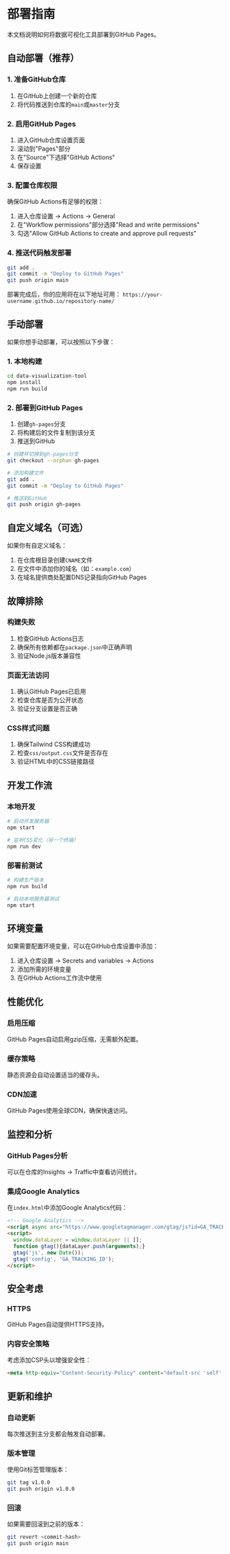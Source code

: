 # 部署指南

本文档说明如何将数据可视化工具部署到GitHub Pages。

## 自动部署（推荐）

### 1. 准备GitHub仓库

1. 在GitHub上创建一个新的仓库
2. 将代码推送到仓库的`main`或`master`分支

### 2. 启用GitHub Pages

1. 进入GitHub仓库设置页面
2. 滚动到"Pages"部分
3. 在"Source"下选择"GitHub Actions"
4. 保存设置

### 3. 配置仓库权限

确保GitHub Actions有足够的权限：

1. 进入仓库设置 → Actions → General
2. 在"Workflow permissions"部分选择"Read and write permissions"
3. 勾选"Allow GitHub Actions to create and approve pull requests"

### 4. 推送代码触发部署

```bash
git add .
git commit -m "Deploy to GitHub Pages"
git push origin main
```

部署完成后，你的应用将在以下地址可用：
`https://your-username.github.io/repository-name/`

## 手动部署

如果你想手动部署，可以按照以下步骤：

### 1. 本地构建

```bash
cd data-visualization-tool
npm install
npm run build
```

### 2. 部署到GitHub Pages

1. 创建`gh-pages`分支
2. 将构建后的文件复制到该分支
3. 推送到GitHub

```bash
# 创建并切换到gh-pages分支
git checkout --orphan gh-pages

# 添加构建文件
git add .
git commit -m "Deploy to GitHub Pages"

# 推送到GitHub
git push origin gh-pages
```

## 自定义域名（可选）

如果你有自定义域名：

1. 在仓库根目录创建`CNAME`文件
2. 在文件中添加你的域名（如：`example.com`）
3. 在域名提供商处配置DNS记录指向GitHub Pages

## 故障排除

### 构建失败

1. 检查GitHub Actions日志
2. 确保所有依赖都在`package.json`中正确声明
3. 验证Node.js版本兼容性

### 页面无法访问

1. 确认GitHub Pages已启用
2. 检查仓库是否为公开状态
3. 验证分支设置是否正确

### CSS样式问题

1. 确保Tailwind CSS构建成功
2. 检查`css/output.css`文件是否存在
3. 验证HTML中的CSS链接路径

## 开发工作流

### 本地开发

```bash
# 启动开发服务器
npm start

# 监听CSS变化（另一个终端）
npm run dev
```

### 部署前测试

```bash
# 构建生产版本
npm run build

# 启动本地服务器测试
npm start
```

## 环境变量

如果需要配置环境变量，可以在GitHub仓库设置中添加：

1. 进入仓库设置 → Secrets and variables → Actions
2. 添加所需的环境变量
3. 在GitHub Actions工作流中使用

## 性能优化

### 启用压缩

GitHub Pages自动启用gzip压缩，无需额外配置。

### 缓存策略

静态资源会自动设置适当的缓存头。

### CDN加速

GitHub Pages使用全球CDN，确保快速访问。

## 监控和分析

### GitHub Pages分析

可以在仓库的Insights → Traffic中查看访问统计。

### 集成Google Analytics

在`index.html`中添加Google Analytics代码：

```html
<!-- Google Analytics -->
<script async src="https://www.googletagmanager.com/gtag/js?id=GA_TRACKING_ID"></script>
<script>
  window.dataLayer = window.dataLayer || [];
  function gtag(){dataLayer.push(arguments);}
  gtag('js', new Date());
  gtag('config', 'GA_TRACKING_ID');
</script>
```

## 安全考虑

### HTTPS

GitHub Pages自动提供HTTPS支持。

### 内容安全策略

考虑添加CSP头以增强安全性：

```html
<meta http-equiv="Content-Security-Policy" content="default-src 'self'; script-src 'self' 'unsafe-inline' https://cdn.jsdelivr.net https://cdnjs.cloudflare.com; style-src 'self' 'unsafe-inline' https://cdnjs.cloudflare.com;">
```

## 更新和维护

### 自动更新

每次推送到主分支都会触发自动部署。

### 版本管理

使用Git标签管理版本：

```bash
git tag v1.0.0
git push origin v1.0.0
```

### 回滚

如果需要回滚到之前的版本：

```bash
git revert <commit-hash>
git push origin main
```